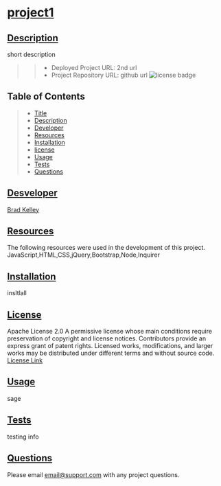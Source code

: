 # [project1](#title)

## [Description](#description)
   short description
>> - Deployed Project URL: 2nd url
>> - Project Repository URL: github url
![license badge](https://img.shields.io/badge/License-Apache--2--0-blue)

## Table of Contents
> * [Title](#title)
> * [Description](#description)
> * [Developer](#developer)
> * [Resources](#resources)
> * [Installation](#installation) 
> * [license](#license) 
> * [Usage](#usage)
> * [Tests](#tests)
> * [Questions](#questions)

## [Desveloper](#developer)
[Brad Kelley](https://github.com/github)

## [Resources](#resources)
The following resources were used in the development of this project.
JavaScript,HTML,CSS,jQuery,Bootstrap,Node,Inquirer

## [Installation](#installation)
insltlall

## [License](#license)
  Apache License 2.0
  A permissive license whose main conditions require preservation of copyright and license notices. Contributors provide an express grant of patent rights. Licensed works, modifications, and larger works may be distributed under different terms and without source code.
[License Link](http://choosealicense.com/licenses/apache-2.0/)

## [Usage](#usage)
sage

## [Tests](#tests)
testing info

## [Questions](#questions)
Please email [email@support.com](mailto:email@support.com) with any project questions.

